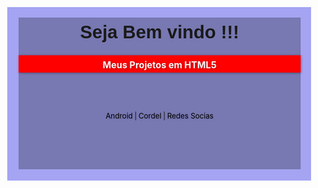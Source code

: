 
<html lang="pt-br">
<head>
    <meta charset="UTF-8">
    <meta name="viewport" content="width=device-width, initial-scale=1.0">
    <title>Document</title>
</head>
<style>
    * {
        margin: 0px;
        padding: 0px;
    }
    main {
        margin: auto;
        background-color: rgba(109, 109, 238, 0.61);
        width: 700px;
        height: 400px;
        position: relative;
    }
    div#div-main{
        position: absolute;
        background-color: rgba(0, 0, 0, 0.267);
        width: 650px;
        height: 350px;
        bottom:26px;
        left: 26px;
    }
    h1 {
        margin-top: 10px;
        text-align: center;
        font-family: Arial, Helvetica, sans-serif;
        font-size: 3em;
    }
    h2 {
        padding: 10px 0px 5px 0px;
        color: white;
        box-shadow: 1px 1px 5px rgba(0, 0, 0, 0.404);
        text-shadow: 1px 1px 5px rgba(0, 0, 0, 0.363);
        text-align: center;
        background-color: red;
    }
    div#links {
        text-align: center;
        margin-top: 90px;
    }
    a{
        font-size: 1.2em;
        text-decoration: none;
        color: black;
        text-shadow: 1px 1px 5px rgba(0, 0, 0, 0.116);
    }
    a:hover {
        background-color: rgba(255, 0, 0, 0.342);
        padding: 5px;
        border-top-left-radius: 10px;
        border-top-right-radius: 10px;
        text-decoration: underline;
        color: white;
    }

</style>
<body>
    <main>
        <div id="div-main">
            <h1>Seja Bem vindo !!!</h1>
            <h2>Meus Projetos em HTML5</h2>
            <div id="links">
                <a href="https://github.com/GustavOnX/Projetos/tree/main/Android" target="_blank">Android</a>
                <a href="">|</a>
                <a href="https://github.com/GustavOnX/Projetos/tree/main/Projeto-cordel">Cordel</a>
                <a href="">|</a>
                <a href="https://github.com/GustavOnX/Projetos/tree/main/Redes%20sociais">Redes Socias</a>
            </div>
        </div>
    </main>
</body>
</html>
